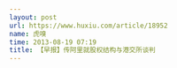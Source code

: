 ```yaml
---
layout: post
url: https://www.huxiu.com/article/18952
name: 虎嗅
time: 2013-08-19 07:19
title: 【早报】传阿里就股权结构与港交所谈判
---
```

